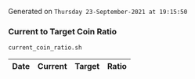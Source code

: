 Generated on `Thursday 23-September-2021 at 19:15:50`

### Current to Target Coin Ratio
`current_coin_ratio.sh`

Date|Current|Target|Ratio
---|---|---|---
